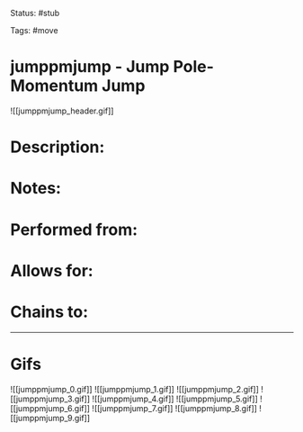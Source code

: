 Status: #stub

Tags: #move

# jumppmjump - Jump Pole-Momentum Jump
![[jumppmjump_header.gif]]
# Description:


# Notes:


# Performed from:


# Allows for:


# Chains to:


___
# Gifs
![[jumppmjump_0.gif]]
![[jumppmjump_1.gif]]
![[jumppmjump_2.gif]]
![[jumppmjump_3.gif]]
![[jumppmjump_4.gif]]
![[jumppmjump_5.gif]]
![[jumppmjump_6.gif]]
![[jumppmjump_7.gif]]
![[jumppmjump_8.gif]]
![[jumppmjump_9.gif]]